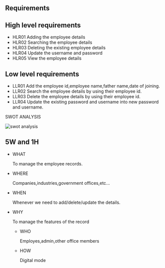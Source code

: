  ## Requirements


  ## High level requirements
   
   
   
   * HLR01                        Adding the employee details   
   * HLR02                        Searching the employee details    
   * HLR03                        Deleting the  existing employee details 
   * HLR04                        Update the username and password     
   * HLR05                        View the employee details                   
   
 ## Low level requirements

   * LLR01                       Add the employee  id,employee   name,father name,date of joining. 
   * LLR02                       Search the employee   details by using their employee   id.
   * LLR03                       Delete the employee   details by using their employee   id.
   * LLR04                       Update the existing password and username into new password and username.


SWOT ANALYSIS

![swot analysis](https://user-images.githubusercontent.com/46986941/155388375-839ed5cc-5a54-4c02-9dbd-799a49967fb1.png)
 
 
  ## 5W and 1H

   * WHAT 
       
       To manage the employee records.
   
   * WHERE 
       
       Companies,industries,government offices,etc...
  
   * WHEN 
   
       Whenever we need to add/delete/update the details.
 
 * WHY 
      
      To manage the features of the record
   
   * WHO 
      
      Employes,admin,other office members
   
   * HOW 
      
      Digital mode
